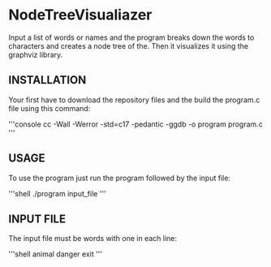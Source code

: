# NodeTreeVisualiazer
Input a list of words or names and the program breaks down the words to characters and creates a node tree of the. Then it visualizes it using the graphviz library.

## INSTALLATION 
Your first have to download the repository files and the build the program.c file using this command:

'''console
cc -Wall -Werror -std=c17 -pedantic -ggdb -o program program.c
'''

## USAGE
To use the program just run the program followed by the input file:

'''shell
./program input_file
'''

## INPUT FILE
The input file must be words with one in each line:

'''shell
animal
danger
exit
'''

